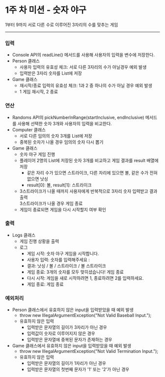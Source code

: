 # 1주 차 미션 - 숫자 야구  
1부터 9까지 서로 다른 수로 이루어진 3자리의 수를 맞추는 게임
*****

### 입력

- Console API의 readLine() 메서드를 사용해 사용자의 입력을 변수에 저장한다.
- Person 클래스
  - 사용자 입력의 유효성 체크: 서로 다른 3자리의 수가 아닐경우 예외 발생
  - 입력받은 3자리 숫자를 List에 저장
- Game 클래스
  - 재시작/종료 입력의 유효성 체크: 1과 2 중 하나의 수가 아닐 경우 예외 발생
  - 1 게임 재시작, 2 종료


### 연산

- Randoms API의 pickNumberInRange(startInclusive, endInclusive) 메서드를 사용해 선택한 숫자 3개와 사용자의 입력을 비교한다.
- Computer 클래스
  - 서로 다른 임의의 숫자 3개를 List에 저장
  - 중복된 숫자가 나올 경우 임의의 숫자 다시 뽑기
- Game 클래스
  - 숫자 야구 게임 진행
  - 플레이어 2명의 List에 저장된 숫자 3개를 비교하고 게임 결과를 result 배열에 저장
    - 같은 자리 수가 있으면 스트라이크, 다른 자리에 있으면 볼, 같은 수가 전혀 없으면 낫싱
    - result[0]: 볼, result[1]: 스트라이크
  - 3스트라이크가 나올 때까지 사용자에게 반복적으로 3자리 숫자 입력받고 결과 출력  
  3스트라이크가 나올 경우 게임 종료
  - 게임이 종료되면 게임을 다시 시작할지 여부 확인


### 출력

- Logs 클래스
  - 게임 진행 상황을 출력
  - 로그
    - 게임 시작: 숫자 야구 게임을 시작합니다.
    - 사용자 입력: 숫자를 입력해주세요 :
    - 결과: 낫싱 / 볼 / 스트라이크 / 볼 스트라이크
    - 게임 종료: 3개의 숫자를 모두 맞히셨습니다! 게임 종료
    - 다시 시작: 게임을 새로 시작하려면 1, 종료하려면 2를 입력하세요.
    - 게임 종료: 게임 종료


### 예외처리

- Person 클래스에서 유효하지 않은 input을 입력받았을 때 예외 발생
  - throw new IllegalArgumentException("Not Valid Baseball Input.");
  - 유효하지 않은 입력
    - 입력받은 문자열의 길이가 3자리가 아닌 경우
    - 입력값이 숫자로 이루어지지 않은 경우
    - 입력받은 문자열에 중복된 문자가 존재하는 경우
- Game 클래스에서 유효하지 않은 input을 입력받았을 때 예외 발생
  - throw new IllegalArgumentException("Not Valid Termination Input.");
  - 유효하지 않은 입력
    - 입력받은 문자열의 길이가 1자리가 아닌 경우
    - 입력받은 문자열의 첫번째 문자가 '1' 또는 '2'가 아닌 경우
